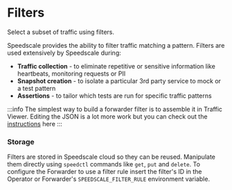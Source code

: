 
# Filters

Select a subset of traffic using filters.

Speedscale provides the ability to filter traffic matching a pattern. Filters are used extensively by Speedscale during:

* **Traffic collection** - to eliminate repetitive or sensitive information like heartbeats, monitoring requests or PII
* **Snapshot creation** - to isolate a particular 3rd party service to mock or a test pattern
* **Assertions** - to tailor which tests are run for specific traffic patterns

:::info
The simplest way to build a forwarder filter is to assemble it in Traffic Viewer. Editing the JSON is a lot more work but you can check out the [instructions](../../guides/traffic-viewer/) here
:::

### Storage

Filters are stored in Speedscale cloud so they can be reused. Manipulate them directly using `speedctl` commands like `get`, `put` and `delete`. To configure the Forwarder to use a filter rule insert the filter's ID in the Operator or Forwarder's `SPEEDSCALE_FILTER_RULE` environment variable.

